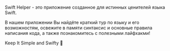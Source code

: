 Swift Helper - это приложение созданное для истинных ценителей языка Swift.

В нашем приложении Вы найдёте краткий тур по языку и его возможностям, освежите в памяти синтаксис и основные правила написания кода, а также познакомитесь с полезными лайфхакми!
        
Keep It Simple and Swifty 
